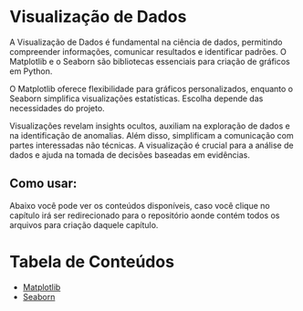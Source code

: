 <h1>Visualização de Dados</h1>
<p>A Visualização de Dados é fundamental na ciência de dados, permitindo compreender informações, comunicar resultados e identificar padrões. O Matplotlib e o Seaborn são bibliotecas essenciais para criação de gráficos em Python.</p> 
<p>O Matplotlib oferece flexibilidade para gráficos personalizados, enquanto o Seaborn simplifica visualizações estatísticas. Escolha depende das necessidades do projeto.</p>
<p>Visualizações revelam insights ocultos, auxiliam na exploração de dados e na identificação de anomalias. Além disso, simplificam a comunicação com partes interessadas não técnicas. A visualização é crucial para a análise de dados e ajuda na tomada de decisões baseadas em evidências.</p>

<h2>Como usar:</h2>
<p>Abaixo você pode ver os conteúdos disponíveis, caso você clique no capítulo irá ser redirecionado para o repositório aonde contém todos os arquivos para criação daquele capítulo.</p>

<h1>Tabela de Conteúdos</h1>
<ul>
   <li><a href="https://github.com/Math-Muniz/Data-Roadmap/tree/main/Data-Science-Roadmap/Visualizacao-de-Dados/Matplotlib">Matplotlib</a></li>
   <li><a href="https://github.com/Math-Muniz/Data-Roadmap/tree/main/Data-Science-Roadmap/Visualizacao-de-Dados/Seaborn">Seaborn</a></li>
</ul>
